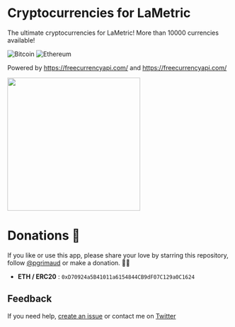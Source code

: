 # Cryptocurrencies for LaMetric

The ultimate cryptocurrencies for LaMetric! More than 10000 currencies available!

![Bitcoin](https://raw.githubusercontent.com/pgrimaud/lametric-cryptocurrencies/master/images/btc.gif)
![Ethereum](https://raw.githubusercontent.com/pgrimaud/lametric-cryptocurrencies/master/images/eth.gif)

Powered by https://freecurrencyapi.com/ and https://freecurrencyapi.com/


<img src="https://user-images.githubusercontent.com/1866496/208918937-b85eaf62-2ae0-4c4b-b262-6f141545f8ee.png" width="300">


# Donations 🙏

If you like or use this app, please share your love by starring this repository, follow [@pgrimaud](https://github.com/pgrimaud) or make a donation. 🙏💓

- **ETH / ERC20** : `0xD70924a5B41011a6154844CB9dF07C129a0C1624`


## Feedback

If you need help, [create an issue](https://github.com/pgrimaud/lametric-cryptocurrencies/issues) or contact me on [Twitter](http://twitter.com/pgrimaud_)
